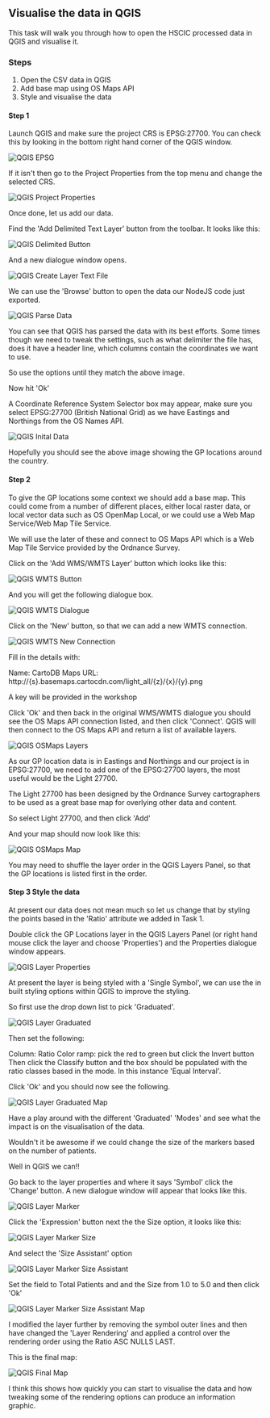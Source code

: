 ## Visualise the data in QGIS

This task will walk you through how to open the HSCIC processed data in QGIS and visualise it.

### Steps
1. Open the CSV data in QGIS
2. Add base map using OS Maps API
3. Style and visualise the data

#### Step 1
Launch QGIS and make sure the project CRS is EPSG:27700. You can check this by looking in the bottom right hand corner of the QGIS window.

![QGIS EPSG](./screenshots/qgis_epsg.png)

If it isn't then go to the Project Properties from the top menu and change the selected CRS.

![QGIS Project Properties](./screenshots/qgis_project_properties.png)

Once done, let us add our data.

Find the 'Add Delimited Text Layer' button from the toolbar. It looks like this:

![QGIS Delimited Button](./screenshots/qgis_delimited_button.png)

And a new dialogue window opens.

![QGIS Create Layer Text File](./screenshots/qgis_create_layer_text.png)

We can use the 'Browse' button to open the data our NodeJS code just exported.

![QGIS Parse Data](./screenshots/qgis_parse_data.png)

You can see that QGIS has parsed the data with its best efforts. Some times though we need to tweak the settings, such as what delimiter the file has, does it have a header line, which columns contain the coordinates we want to use.

So use the options until they match the above image.

Now hit 'Ok'

A Coordinate Reference System Selector box may appear, make sure you select EPSG:27700 (British National Grid) as we have Eastings and Northings from the OS Names API.

![QGIS Inital Data](./screenshots/qgis_initial_data.png)

Hopefully you should see the above image showing the GP locations around the country.

#### Step 2

To give the GP locations some context we should add a base map. This could come from a number of different places, either local raster data, or local vector data such as OS OpenMap Local, or we could use a Web Map Service/Web Map Tile Service.

We will use the later of these and connect to OS Maps API which is a Web Map Tile Service provided by the Ordnance Survey.

Click on the 'Add WMS/WMTS Layer' button which looks like this:

![QGIS WMTS Button](./screenshots/qgis_wmts_button.png)

And you will get the following dialogue box.

![QGIS WMTS Dialogue](./screenshots/qgis_wmts_dialogue.png)

Click on the 'New' button, so that we can add a new WMTS connection.

![QGIS WMTS New Connection](./screenshots/qgis_wmts_new_connection.png)

Fill in the details with:

Name: CartoDB Maps
URL: http://{s}.basemaps.cartocdn.com/light_all/{z}/{x}/{y}.png

A key will be provided in the workshop

Click 'Ok' and then back in the original WMS/WMTS dialogue you should see the OS Maps API connection listed, and then click 'Connect'. QGIS will then connect to the OS Maps API and return a list of available layers.

![QGIS OSMaps Layers](./screenshots/qgis_osmaps_layers.png)

As our GP location data is in Eastings and Northings and our project is in EPSG:27700, we need to add one of the EPSG:27700 layers, the most useful would be the Light 27700.

The Light 27700 has been designed by the Ordnance Survey cartographers to be used as a great base map for overlying other data and content.

So select Light 27700, and then click 'Add'

And your map should now look like this:

![QGIS OSMaps Map](./screenshots/qgis_osmaps_map.png)

You may need to shuffle the layer order in the QGIS Layers Panel, so that the GP locations is listed first in the order.

#### Step 3 Style the data

At present our data does not mean much so let us change that by styling the points based in the 'Ratio' attribute we added in Task 1.

Double click the GP Locations layer in the QGIS Layers Panel (or right hand mouse click the layer and choose 'Properties') and the Properties dialogue window appears.

![QGIS Layer Properties](./screenshots/qgis_layer_properties.png)

At present the layer is being styled with a 'Single Symbol', we can use the in built styling options within QGIS to improve the styling.


So first use the drop down list to pick 'Graduated'.


![QGIS Layer Graduated](./screenshots/qgis_layer_graduated.png)

Then set the following:

Column: Ratio
Color ramp: pick the red to green but click the Invert button
Then click the Classify button and the box should be populated with the ratio classes based in the mode. In this instance 'Equal Interval'.

Click 'Ok' and you should now see the following.

![QGIS Layer Graduated Map](./screenshots/qgis_layer_graduated_map.png)

Have a play around with the different 'Graduated' 'Modes' and see what the impact is on the visualisation of the data.

Wouldn't it be awesome if we could change the size of the markers based on the number of patients.

Well in QGIS we can!!

Go back to the layer properties and where it says 'Symbol' click the 'Change' button. A new dialogue window will appear that looks like this.

![QGIS Layer Marker](./screenshots/qgis_layer_marker.png)

Click the 'Expression' button next the the Size option, it looks like this:

![QGIS Layer Marker Size](./screenshots/qgis_layer_marker_size.png)

And select the 'Size Assistant' option

![QGIS Layer Marker Size Assistant](./screenshots/qgis_layer_marker_size_assistant.png)

Set the field to Total Patients and and the Size from 1.0 to 5.0 and then click 'Ok'

![QGIS Layer Marker Size Assistant Map](./screenshots/qgis_layer_marker_size_assistant_map.png)

I modified the layer further by removing the symbol outer lines and then have changed the 'Layer Rendering' and applied a control over the rendering order using the Ratio ASC NULLS LAST.

This is the final map:

![QGIS Final Map](./screenshots/qgis_final_map.png)

I think this shows how quickly you can start to visualise the data and how tweaking some of the rendering options can produce an information graphic.
